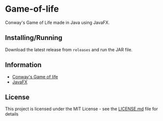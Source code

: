 # Game-of-life
Conway's Game of Life made in Java using JavaFX.


## Installing/Running

Download the latest release from `releases` and run the JAR file.


## Information

- [Conway's Game of life](https://en.wikipedia.org/wiki/Conway%27s_Game_of_Life)
- [JavaFX](https://openjfx.io/)

## License

This project is licensed under the MIT License - see the [LICENSE.md](LICENSE.md) file for details
